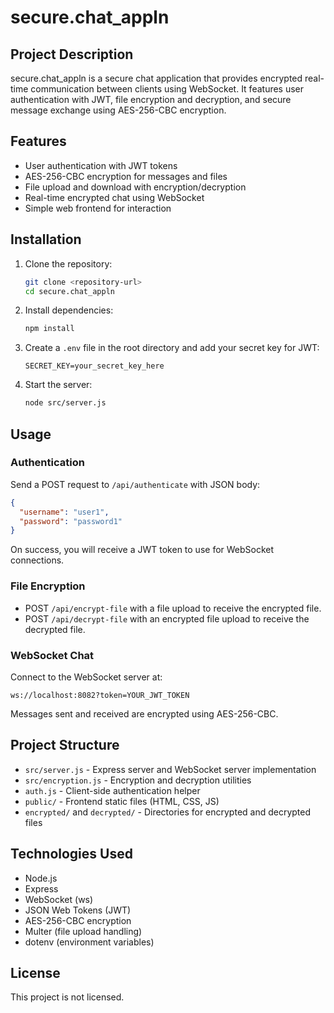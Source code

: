 # secure.chat_appln

## Project Description
secure.chat_appln is a secure chat application that provides encrypted real-time communication between clients using WebSocket. It features user authentication with JWT, file encryption and decryption, and secure message exchange using AES-256-CBC encryption.

## Features
- User authentication with JWT tokens
- AES-256-CBC encryption for messages and files
- File upload and download with encryption/decryption
- Real-time encrypted chat using WebSocket
- Simple web frontend for interaction

## Installation

1. Clone the repository:
   ```bash
   git clone <repository-url>
   cd secure.chat_appln
   ```

2. Install dependencies:
   ```bash
   npm install
   ```

3. Create a `.env` file in the root directory and add your secret key for JWT:
   ```
   SECRET_KEY=your_secret_key_here
   ```

4. Start the server:
   ```bash
   node src/server.js
   ```

## Usage

### Authentication
Send a POST request to `/api/authenticate` with JSON body:
```json
{
  "username": "user1",
  "password": "password1"
}
```
On success, you will receive a JWT token to use for WebSocket connections.

### File Encryption
- POST `/api/encrypt-file` with a file upload to receive the encrypted file.
- POST `/api/decrypt-file` with an encrypted file upload to receive the decrypted file.

### WebSocket Chat
Connect to the WebSocket server at:
```
ws://localhost:8082?token=YOUR_JWT_TOKEN
```
Messages sent and received are encrypted using AES-256-CBC.

## Project Structure
- `src/server.js` - Express server and WebSocket server implementation
- `src/encryption.js` - Encryption and decryption utilities
- `auth.js` - Client-side authentication helper
- `public/` - Frontend static files (HTML, CSS, JS)
- `encrypted/` and `decrypted/` - Directories for encrypted and decrypted files

## Technologies Used
- Node.js
- Express
- WebSocket (ws)
- JSON Web Tokens (JWT)
- AES-256-CBC encryption
- Multer (file upload handling)
- dotenv (environment variables)

## License
This project is  not licensed.
